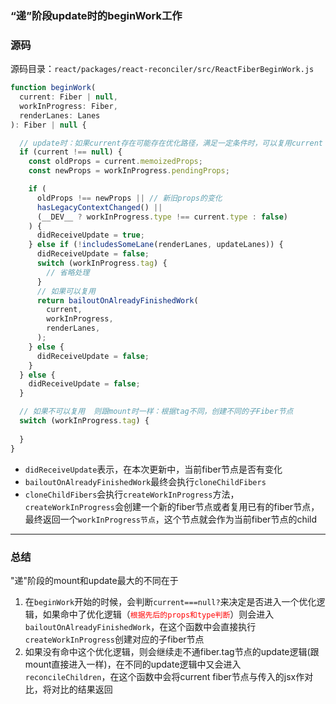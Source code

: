 ### “递”阶段update时的beginWork工作

### 源码
源码目录：`react/packages/react-reconciler/src/ReactFiberBeginWork.js`
```javascript
function beginWork(
  current: Fiber | null,
  workInProgress: Fiber,
  renderLanes: Lanes
): Fiber | null {

  // update时：如果current存在可能存在优化路径，满足一定条件时，可以复用current（即上一次更新的Fiber节点）
  if (current !== null) {
    const oldProps = current.memoizedProps;
    const newProps = workInProgress.pendingProps;

    if (
      oldProps !== newProps || // 新旧props的变化
      hasLegacyContextChanged() ||
      (__DEV__ ? workInProgress.type !== current.type : false)
    ) {
      didReceiveUpdate = true;
    } else if (!includesSomeLane(renderLanes, updateLanes)) {
      didReceiveUpdate = false;
      switch (workInProgress.tag) {
        // 省略处理
      }
      // 如果可以复用
      return bailoutOnAlreadyFinishedWork(
        current,
        workInProgress,
        renderLanes,
      );
    } else {
      didReceiveUpdate = false;
    }
  } else {
    didReceiveUpdate = false;
  }

  // 如果不可以复用  则跟mount时一样：根据tag不同，创建不同的子Fiber节点
  switch (workInProgress.tag) {
    
  }
}
```
+ `didReceiveUpdate`表示，在本次更新中，当前fiber节点是否有变化
+ `bailoutOnAlreadyFinishedWork`最终会执行`cloneChildFibers`
+ `cloneChildFibers`会执行`createWorkInProgress`方法，`createWorkInProgress`会创建一个新的fiber节点或者复用已有的fiber节点，最终返回一个`workInProgress节点`，这个节点就会作为当前fiber节点的child

---

### 总结
"递"阶段的mount和update最大的不同在于
1. 在`beginWork`开始的时候，会判断`current===null?`来决定是否进入一个优化逻辑，如果命中了优化逻辑（<code style="color:red">根据先后的props和type判断</code>）则会进入`bailoutOnAlreadyFinishedWork`，在这个函数中会直接执行`createWorkInProgress`创建对应的子fiber节点
2. 如果没有命中这个优化逻辑，则会继续走不通fiber.tag节点的update逻辑(跟mount直接进入一样)，在不同的update逻辑中又会进入`reconcileChildren`，在这个函数中会将current fiber节点与传入的jsx作对比，将对比的结果返回
